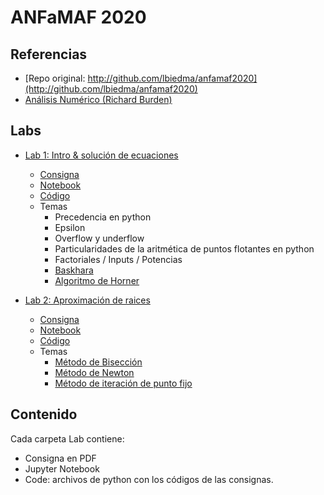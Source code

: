 # ANFaMAF 2020

## Referencias

- [Repo original: http://github.com/lbiedma/anfamaf2020](http://github.com/lbiedma/anfamaf2020)
- [Análisis Numérico (Richard Burden)](https://www.academia.edu/40157817/ANÁLISIS_NUMÉRICO_-_Richard_Burden_10ma._edición)

## Labs
- [Lab 1: Intro & solución de ecuaciones](Labs/Lab%201)
    - [Consigna](Labs/Lab%201/Consigna.pdf)
    - [Notebook](Labs/Lab%201/Lab%201.ipynb)
    - [Código](Labs/Lab%201/Code)
    - Temas
        - Precedencia en python
        - Epsilon
        - Overflow y underflow
        - Particularidades de la aritmética de puntos flotantes en python
        - Factoriales / Inputs / Potencias
        - [Baskhara](https://es.wikipedia.org/wiki/Deducción_de_la_fórmula_de_Bhaskara)
        - [Algoritmo de Horner](https://en.wikipedia.org/wiki/Horner%27s_method)

- [Lab 2: Aproximación de raices](Labs/Lab%202)
    - [Consigna](Labs/Lab%202/Consigna.pdf)
    - [Notebook](Labs/Lab%202/Lab%2002.ipynb)
    - [Código](Labs/Lab%202/Code)
    - Temas
        - [Método de Bisección](https://es.wikipedia.org/wiki/Método_de_bisección)
        - [Método de Newton](https://en.wikipedia.org/wiki/Newton%27s_method) 
        - [Método de iteración de punto fijo](https://es.wikipedia.org/wiki/Método_del_punto_fijo)

## Contenido

Cada carpeta Lab contiene:

- Consigna en PDF
- Jupyter Notebook
- Code: archivos de python con los códigos de las consignas.
